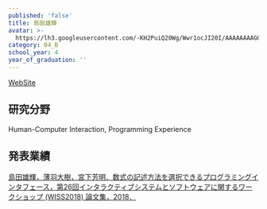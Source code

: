 ```yaml
---
published: 'false'
title: 島田雄輝
avatar: >-
  https://lh3.googleusercontent.com/-KH2PuiQ20Wg/Wwr1ocJI20I/AAAAAAAAGOI/Nw6092VSKFUUnEe0yJVbCCnWbw3A39OPQCE0YBhgL/IMG_1256.JPG
category: 04_B
school_year: 4
year_of_graduation: ''
---
```

[WebSite](https://ukeyshima.github.io/#/about)

## **研究分野**

Human-Computer Interaction, Programming Experience

## **発表業績**

[島田雄輝，薄羽大樹，宮下芳明．数式の記述方法を選択できるプログラミングインタフェース，第26回インタラクティブシステムとソフトウェアに関するワークショップ (WISS2018) 論文集，2018．](https://research.miyashita.com/papers/D211)
